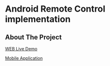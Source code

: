 # Android Remote Control implementation


<!-- ABOUT THE PROJECT -->
## About The Project

[WEB Live Demo](https://webrtc-398a5.web.app/)

[Mobile Application](https://drive.google.com/file/d/163FOSWQnE5GbyQ6-0GjP41xUWiX_eG44/view?usp=sharing)


